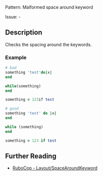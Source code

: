 Pattern: Malformed space around keyword

Issue: -

## Description

Checks the spacing around the keywords.

### Example

```ruby
# bad
something 'test'do|x|
end

while(something)
end

something = 123if test

# good
something 'test' do |x|
end

while (something)
end

something = 123 if test
```

## Further Reading

* [RuboCop - Layout/SpaceAroundKeyword](https://rubocop.readthedocs.io/en/latest/cops_layout/#layoutspacearoundkeyword)
